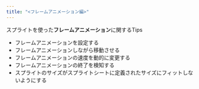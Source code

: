 ```yaml
---
title: "<フレームアニメーション編>"
---
```


スプライトを使った**フレームアニメーション**に関するTips

* フレームアニメーションを設定する
* フレームアニメーションしながら移動させる
* フレームアニメーションの速度を動的に変更する
* フレームアニメーションの終了を検知する
* スプライトのサイズがスプライトシートに定義されたサイズにフィットしないようにする